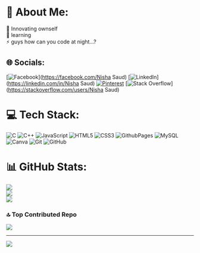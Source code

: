 # 💫 About Me:
🔭 Innovating ownself<br>🌱 learning<br>⚡ guys how can you code at night...?


## 🌐 Socials:
[![Facebook](https://img.shields.io/badge/Facebook-%231877F2.svg?logo=Facebook&logoColor=white)](https://facebook.com/Nisha Saud) [![LinkedIn](https://img.shields.io/badge/LinkedIn-%230077B5.svg?logo=linkedin&logoColor=white)](https://linkedin.com/in/Nisha Saud) [![Pinterest](https://img.shields.io/badge/Pinterest-%23E60023.svg?logo=Pinterest&logoColor=white)](https://pinterest.com/Himani) [![Stack Overflow](https://img.shields.io/badge/-Stackoverflow-FE7A16?logo=stack-overflow&logoColor=white)](https://stackoverflow.com/users/Nisha Saud) 

# 💻 Tech Stack:
![C](https://img.shields.io/badge/c-%2300599C.svg?style=for-the-badge&logo=c&logoColor=white) ![C++](https://img.shields.io/badge/c++-%2300599C.svg?style=for-the-badge&logo=c%2B%2B&logoColor=white) ![JavaScript](https://img.shields.io/badge/javascript-%23323330.svg?style=for-the-badge&logo=javascript&logoColor=%23F7DF1E) ![HTML5](https://img.shields.io/badge/html5-%23E34F26.svg?style=for-the-badge&logo=html5&logoColor=white) ![CSS3](https://img.shields.io/badge/css3-%231572B6.svg?style=for-the-badge&logo=css3&logoColor=white) ![GithubPages](https://img.shields.io/badge/github%20pages-121013?style=for-the-badge&logo=github&logoColor=white) ![MySQL](https://img.shields.io/badge/mysql-4479A1.svg?style=for-the-badge&logo=mysql&logoColor=white) ![Canva](https://img.shields.io/badge/Canva-%2300C4CC.svg?style=for-the-badge&logo=Canva&logoColor=white) ![Git](https://img.shields.io/badge/git-%23F05033.svg?style=for-the-badge&logo=git&logoColor=white) ![GitHub](https://img.shields.io/badge/github-%23121011.svg?style=for-the-badge&logo=github&logoColor=white)
# 📊 GitHub Stats:
![](https://github-readme-stats.vercel.app/api?username=Neesa-Saud&theme=tokyonight&hide_border=false&include_all_commits=true&count_private=false)<br/>
![](https://github-readme-streak-stats.herokuapp.com/?user=Neesa-Saud&theme=tokyonight&hide_border=false)<br/>
![](https://github-readme-stats.vercel.app/api/top-langs/?username=Neesa-Saud&theme=tokyonight&hide_border=false&include_all_commits=true&count_private=false&layout=compact)

### 🔝 Top Contributed Repo
![](https://github-contributor-stats.vercel.app/api?username=Neesa-Saud&limit=5&theme=dark&combine_all_yearly_contributions=true)

---
[![](https://visitcount.itsvg.in/api?id=Neesa-Saud&icon=0&color=0)](https://visitcount.itsvg.in)

<!-- Proudly created with GPRM ( https://gprm.itsvg.in ) -->
